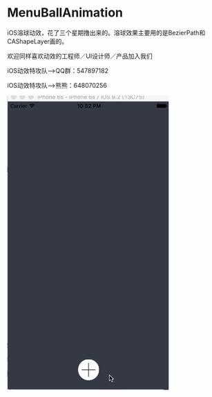 # MenuBallAnimation
iOS溶球动效，花了三个星期撸出来的。溶球效果主要用的是BezierPath和CAShapeLayer画的。

欢迎同样喜欢动效的工程师／UI设计师／产品加入我们

iOS动效特攻队-->QQ群：547897182

iOS动效特攻队-->熊熊：648070256

![MenuBallAnimation.gif](resources/FC349ACF490D999D2877D31AE243C1F3.gif)
